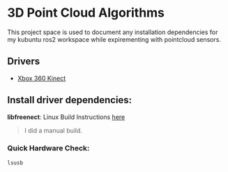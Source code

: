 # 3D Point Cloud Algorithms

This project space is used to document any installation dependencies for my kubuntu ros2 workspace while expirementing with pointcloud sensors.

## Drivers
* [Xbox 360 Kinect](https://github.com/fadlio/kinect_ros2.git)

## Install driver dependencies:

__libfreenect__: Linux Build Instructions [here](https://github.com/OpenKinect/libfreenect#linux)
> I did a manual build.

### Quick Hardware Check:
`lsusb`
